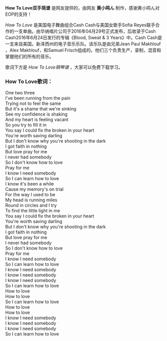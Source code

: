 

**How To Love双手简谱** 是网友提供的，由网友 **黄小鸣ん** 制作，感谢黄小鸣ん对EOP的支持！

_How To Love_ 是美国电子舞曲组合Cash Cash与美国女歌手Sofia
Reyes联手合作的一支单曲。由华纳唱片公司于2016年04月29号正式发布，后收录于Cash Cash2016年6月24日发行的专辑《Blood,
Sweat & 3 Years》中。Cash Cash是一支来自美国，新泽西州的电子音乐乐队。该乐队是由兄弟Jean Paul Makhlouf ，Alex
Makhlouf，和Samuel Frisch组成的。他们三个负责生产，录制，混音和掌握他们的所有的音乐。

歌词下方是 _How To Love钢琴谱_ ，大家可以免费下载学习。

### How To Love歌词：

One two three  
I've been running from the pain  
Trying not to feel the same  
But it's a shame that we're sinking  
See my confidence is shaking  
And my heart is feeling vacant  
So you try to fill it in  
You say I could fix the broken in your heart  
You're worth saving darling  
But I don't know why you're shooting in the dark  
I got faith in nothing  
But love pray for me  
I never had somebody  
So I don't know how to love  
Pray for me  
I know I need somebody  
So I can learn how to love  
I know it's been a while  
Cause my memory's on trial  
For the way I used to be  
My head is running miles  
Round in circles and I try  
To find the little light in me  
You say I could fix the broken in your heart  
You're worth saving darling  
But I don't know why you're shooting in the dark  
I got faith in nothing  
But love pray for me  
I never had somebody  
So I don't know how to love  
Pray for me  
I know I need somebody  
So I can learn how to love  
I know I need somebody  
I know I need somebody  
I know I need somebody  
So I can learn how to love  
How to love  
How to love  
So I can learn how to love  
How to love  
How to love  
I know I need somebody  
I know I need somebody  
I know I need somebody  
So I can learn how to love


